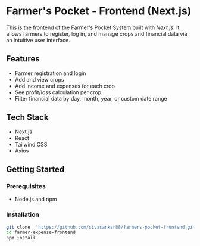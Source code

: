  # Farmer's Pocket - Frontend (Next.js)

This is the frontend of the Farmer's Pocket System built with *Next.js*. It allows farmers to register, log in, and manage crops and financial data via an intuitive user interface.

## Features

- Farmer registration and login
- Add and view crops
- Add income and expenses for each crop
- See profit/loss calculation per crop
- Filter financial data by day, month, year, or custom date range

## Tech Stack

- Next.js
- React
- Tailwind CSS 
- Axios  

## Getting Started

### Prerequisites

- Node.js and npm

### Installation

```bash
git clone  'https://github.com/sivasankar88/farmers-pocket-frontend.git'
cd farmer-expense-frontend
npm install
